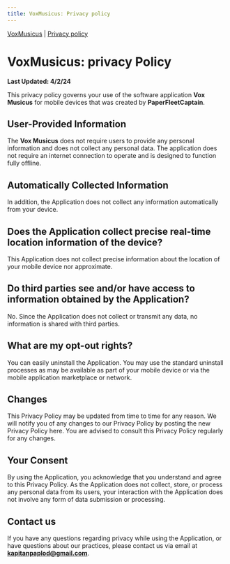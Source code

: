 ```yaml
---
title: VoxMusicus: Privacy policy
---
```

[VoxMusicus](/index.md) | [Privacy policy](/privacy_VoxMusicus.md)

# VoxMusicus: privacy Policy

**Last Updated: 4/2/24**

This privacy policy governs your use of the software application **Vox Musicus** for mobile devices that was created by **PaperFleetCaptain**.

## User-Provided Information

The **Vox Musicus** does not require users to provide any personal information and does not collect any personal data. The application does not require an internet connection to operate and is designed to function fully offline.

## Automatically Collected Information

In addition, the Application does not collect any information automatically from your device.

## Does the Application collect precise real-time location information of the device?

This Application does not collect precise information about the location of your mobile device nor approximate.

## Do third parties see and/or have access to information obtained by the Application?

No. Since the Application does not collect or transmit any data, no information is shared with third parties.

## What are my opt-out rights?

You can easily uninstall the Application. You may use the standard uninstall processes as may be available as part of your mobile device or via the mobile application marketplace or network.

## Changes

This Privacy Policy may be updated from time to time for any reason. We will notify you of any changes to our Privacy Policy by posting the new Privacy Policy here. You are advised to consult this Privacy Policy regularly for any changes.

## Your Consent


By using the Application, you acknowledge that you understand and agree to this Privacy Policy. As the Application does not collect, store, or process any personal data from its users, your interaction with the Application does not involve any form of data submission or processing.

## Contact us

If you have any questions regarding privacy while using the Application, or have questions about our practices, please contact us via email at **kapitanpaplod@gmail.com**.